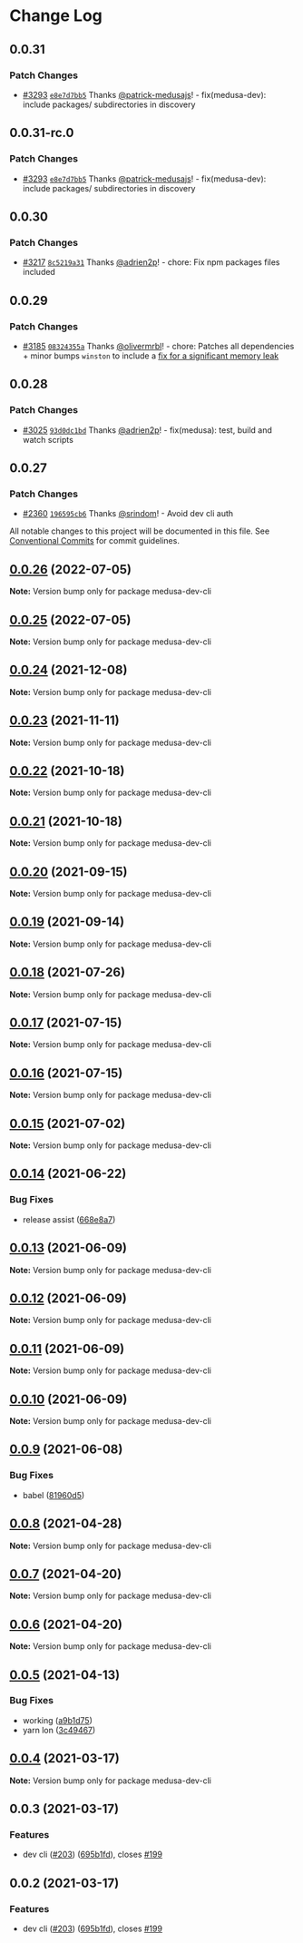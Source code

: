 # Change Log

## 0.0.31

### Patch Changes

- [#3293](https://github.com/medusajs/medusa/pull/3293) [`e8e7d7bb5`](https://github.com/medusajs/medusa/commit/e8e7d7bb5355877b3d0b85a079b6b57cfe7391c9) Thanks [@patrick-medusajs](https://github.com/patrick-medusajs)! - fix(medusa-dev): include packages/ subdirectories in discovery

## 0.0.31-rc.0

### Patch Changes

- [#3293](https://github.com/medusajs/medusa/pull/3293) [`e8e7d7bb5`](https://github.com/medusajs/medusa/commit/e8e7d7bb5355877b3d0b85a079b6b57cfe7391c9) Thanks [@patrick-medusajs](https://github.com/patrick-medusajs)! - fix(medusa-dev): include packages/ subdirectories in discovery

## 0.0.30

### Patch Changes

- [#3217](https://github.com/medusajs/medusa/pull/3217) [`8c5219a31`](https://github.com/medusajs/medusa/commit/8c5219a31ef76ee571fbce84d7d57a63abe56eb0) Thanks [@adrien2p](https://github.com/adrien2p)! - chore: Fix npm packages files included

## 0.0.29

### Patch Changes

- [#3185](https://github.com/medusajs/medusa/pull/3185) [`08324355a`](https://github.com/medusajs/medusa/commit/08324355a4466b017a0bc7ab1d333ee3cd27b8c4) Thanks [@olivermrbl](https://github.com/olivermrbl)! - chore: Patches all dependencies + minor bumps `winston` to include a [fix for a significant memory leak](https://github.com/winstonjs/winston/pull/2057)

## 0.0.28

### Patch Changes

- [#3025](https://github.com/medusajs/medusa/pull/3025) [`93d0dc1bd`](https://github.com/medusajs/medusa/commit/93d0dc1bdcb54cf6e87428a7bb9b0dac196b4de2) Thanks [@adrien2p](https://github.com/adrien2p)! - fix(medusa): test, build and watch scripts

## 0.0.27

### Patch Changes

- [#2360](https://github.com/medusajs/medusa/pull/2360) [`196595cb6`](https://github.com/medusajs/medusa/commit/196595cb651d058b7da8711604ba57e5c0ee8a55) Thanks [@srindom](https://github.com/srindom)! - Avoid dev cli auth

All notable changes to this project will be documented in this file.
See [Conventional Commits](https://conventionalcommits.org) for commit guidelines.

## [0.0.26](https://github.com/medusajs/medusa/compare/medusa-dev-cli@0.0.24...medusa-dev-cli@0.0.26) (2022-07-05)

**Note:** Version bump only for package medusa-dev-cli

## [0.0.25](https://github.com/medusajs/medusa/compare/medusa-dev-cli@0.0.24...medusa-dev-cli@0.0.25) (2022-07-05)

**Note:** Version bump only for package medusa-dev-cli

## [0.0.24](https://github.com/medusajs/medusa/compare/medusa-dev-cli@0.0.23...medusa-dev-cli@0.0.24) (2021-12-08)

**Note:** Version bump only for package medusa-dev-cli

## [0.0.23](https://github.com/medusajs/medusa/compare/medusa-dev-cli@0.0.22...medusa-dev-cli@0.0.23) (2021-11-11)

**Note:** Version bump only for package medusa-dev-cli

## [0.0.22](https://github.com/medusajs/medusa/compare/medusa-dev-cli@0.0.20...medusa-dev-cli@0.0.22) (2021-10-18)

**Note:** Version bump only for package medusa-dev-cli

## [0.0.21](https://github.com/medusajs/medusa/compare/medusa-dev-cli@0.0.20...medusa-dev-cli@0.0.21) (2021-10-18)

**Note:** Version bump only for package medusa-dev-cli

## [0.0.20](https://github.com/medusajs/medusa/compare/medusa-dev-cli@0.0.19...medusa-dev-cli@0.0.20) (2021-09-15)

**Note:** Version bump only for package medusa-dev-cli

## [0.0.19](https://github.com/medusajs/medusa/compare/medusa-dev-cli@0.0.18...medusa-dev-cli@0.0.19) (2021-09-14)

**Note:** Version bump only for package medusa-dev-cli

## [0.0.18](https://github.com/medusajs/medusa/compare/medusa-dev-cli@0.0.17...medusa-dev-cli@0.0.18) (2021-07-26)

**Note:** Version bump only for package medusa-dev-cli

## [0.0.17](https://github.com/medusajs/medusa/compare/medusa-dev-cli@0.0.15...medusa-dev-cli@0.0.17) (2021-07-15)

**Note:** Version bump only for package medusa-dev-cli

## [0.0.16](https://github.com/medusajs/medusa/compare/medusa-dev-cli@0.0.15...medusa-dev-cli@0.0.16) (2021-07-15)

**Note:** Version bump only for package medusa-dev-cli

## [0.0.15](https://github.com/medusajs/medusa/compare/medusa-dev-cli@0.0.14...medusa-dev-cli@0.0.15) (2021-07-02)

**Note:** Version bump only for package medusa-dev-cli

## [0.0.14](https://github.com/medusajs/medusa/compare/medusa-dev-cli@0.0.13...medusa-dev-cli@0.0.14) (2021-06-22)

### Bug Fixes

- release assist ([668e8a7](https://github.com/medusajs/medusa/commit/668e8a740200847fc2a41c91d2979097f1392532))

## [0.0.13](https://github.com/medusajs/medusa/compare/medusa-dev-cli@0.0.12...medusa-dev-cli@0.0.13) (2021-06-09)

**Note:** Version bump only for package medusa-dev-cli

## [0.0.12](https://github.com/medusajs/medusa/compare/medusa-dev-cli@0.0.11...medusa-dev-cli@0.0.12) (2021-06-09)

**Note:** Version bump only for package medusa-dev-cli

## [0.0.11](https://github.com/medusajs/medusa/compare/medusa-dev-cli@0.0.10...medusa-dev-cli@0.0.11) (2021-06-09)

**Note:** Version bump only for package medusa-dev-cli

## [0.0.10](https://github.com/medusajs/medusa/compare/medusa-dev-cli@0.0.9...medusa-dev-cli@0.0.10) (2021-06-09)

**Note:** Version bump only for package medusa-dev-cli

## [0.0.9](https://github.com/medusajs/medusa/compare/medusa-dev-cli@0.0.8...medusa-dev-cli@0.0.9) (2021-06-08)

### Bug Fixes

- babel ([81960d5](https://github.com/medusajs/medusa/commit/81960d51812f093e04271f50ffe5de9bce17c06b))

## [0.0.8](https://github.com/medusajs/medusa/compare/medusa-dev-cli@0.0.5...medusa-dev-cli@0.0.8) (2021-04-28)

**Note:** Version bump only for package medusa-dev-cli

## [0.0.7](https://github.com/medusajs/medusa/compare/medusa-dev-cli@0.0.6...medusa-dev-cli@0.0.7) (2021-04-20)

**Note:** Version bump only for package medusa-dev-cli

## [0.0.6](https://github.com/medusajs/medusa/compare/medusa-dev-cli@0.0.5...medusa-dev-cli@0.0.6) (2021-04-20)

**Note:** Version bump only for package medusa-dev-cli

## [0.0.5](https://github.com/medusajs/medusa/compare/medusa-dev-cli@0.0.4...medusa-dev-cli@0.0.5) (2021-04-13)

### Bug Fixes

- working ([a9b1d75](https://github.com/medusajs/medusa/commit/a9b1d75074d2786df6dfca9064b3d9657a664d6d))
- yarn lon ([3c49467](https://github.com/medusajs/medusa/commit/3c4946762c25220c18913f46537f777a55a209ec))

## [0.0.4](https://github.com/medusajs/medusa/compare/medusa-dev-cli@0.0.3...medusa-dev-cli@0.0.4) (2021-03-17)

**Note:** Version bump only for package medusa-dev-cli

## 0.0.3 (2021-03-17)

### Features

- dev cli ([#203](https://github.com/medusajs/medusa/issues/203)) ([695b1fd](https://github.com/medusajs/medusa/commit/695b1fd0a54a247502cb48ffb73d060356293b76)), closes [#199](https://github.com/medusajs/medusa/issues/199)

## 0.0.2 (2021-03-17)

### Features

- dev cli ([#203](https://github.com/medusajs/medusa/issues/203)) ([695b1fd](https://github.com/medusajs/medusa/commit/695b1fd0a54a247502cb48ffb73d060356293b76)), closes [#199](https://github.com/medusajs/medusa/issues/199)
